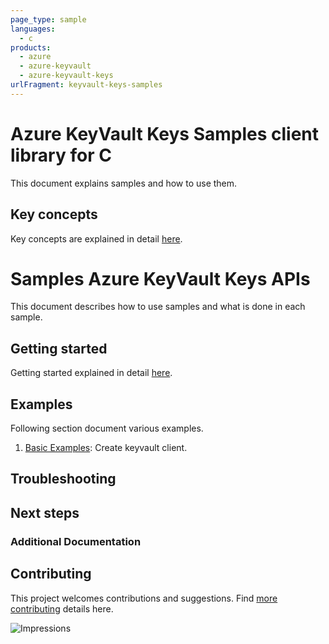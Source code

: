 ```yaml
---
page_type: sample
languages:
  - c
products:
  - azure
  - azure-keyvault
  - azure-keyvault-keys
urlFragment: keyvault-keys-samples
---
```


# Azure KeyVault Keys Samples client library for C
This document explains samples and how to use them.

## Key concepts
Key concepts are explained in detail [here][SDK_README_KEY_CONCEPTS].

# Samples Azure KeyVault Keys APIs
This document describes how to use samples and what is done in each sample.

## Getting started
Getting started explained in detail [here][SDK_README_GETTING_STARTED].

## Examples
   Following section document various examples.

1. [Basic Examples][samples_basic]: Create keyvault client.

## Troubleshooting


## Next steps


###  Additional Documentation


## Contributing
This project welcomes contributions and suggestions. Find [more contributing][SDK_README_CONTRIBUTING] details here.

<!-- LINKS -->
[BLOB_SDK_README]: https://github.com/Azure/azure-sdk-for-c/blob/master/sdk/storage/blobs/README.md
[SDK_README_CONTRIBUTING]: https://github.com/Azure/azure-sdk-for-c/blob/master/CONTRIBUTING.md
[SDK_README_GETTING_STARTED]: https://github.com/Azure/azure-sdk-for-c/blob/master/README.md#getting-started
[SDK_README_KEY_CONCEPTS]: ../README.md#key-concepts
[samples_basic]: src/keys_client_example.c

![Impressions](https://azure-sdk-impressions.azurewebsites.net/api/impressions/azure-sdk-for-c%2Fsdk%2Fkeyvault%2Fkeys%2Fsamples%2FREADME.png)

